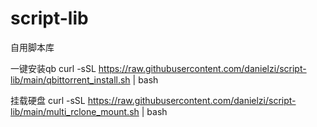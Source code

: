 # script-lib
自用脚本库

一键安装qb
curl -sSL https://raw.githubusercontent.com/danielzi/script-lib/main/qbittorrent_install.sh | bash



挂载硬盘
curl -sSL https://raw.githubusercontent.com/danielzi/script-lib/main/multi_rclone_mount.sh | bash
